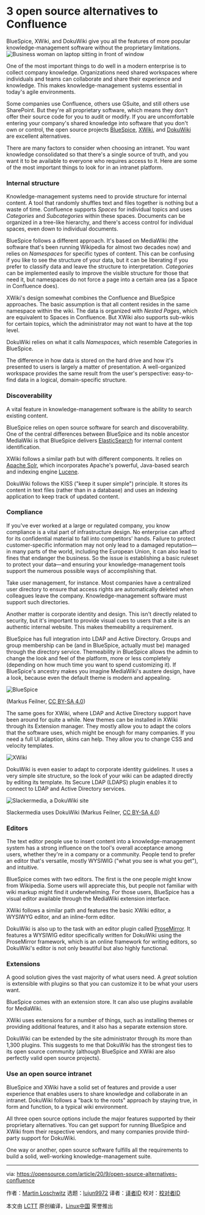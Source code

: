 [#]: collector: (lujun9972)
[#]: translator: ( )
[#]: reviewer: ( )
[#]: publisher: ( )
[#]: url: ( )
[#]: subject: (3 open source alternatives to Confluence)
[#]: via: (https://opensource.com/article/20/9/open-source-alternatives-confluence)
[#]: author: (Martin Loschwitz https://opensource.com/users/martinloschwitzorg)

3 open source alternatives to Confluence
======
BlueSpice, XWiki, and DokuWiki give you all the features of more popular
knowledge-management software without the proprietary limitations.
![Business woman on laptop sitting in front of window][1]

One of the most important things to do well in a modern enterprise is to collect company knowledge. Organizations need shared workspaces where individuals and teams can collaborate and share their experience and knowledge. This makes knowledge-management systems essential in today's agile environments.

Some companies use Confluence, others use GSuite, and still others use SharePoint. But they're all proprietary software, which means they don't offer their source code for you to audit or modify. If you are uncomfortable entering your company's shared knowledge into software that you don't own or control, the open source projects [BlueSpice][2], [XWiki][3], and [DokuWiki][4] are excellent alternatives.

There are many factors to consider when choosing an intranet. You want knowledge consolidated so that there's a single source of truth, and you want it to be available to everyone who requires access to it. Here are some of the most important things to look for in an intranet platform.

### Internal structure

Knowledge-management systems need to provide structure for internal content. A tool that randomly shuffles text and files together is nothing but a waste of time. Confluence supports _Spaces_ for individual topics and uses _Categories_ and _Subcategories_ within these spaces. Documents can be organized in a tree-like hierarchy, and there's access control for individual spaces, even down to individual documents.

BlueSpice follows a different approach. It's based on MediaWiki (the software that's been running Wikipedia for almost two decades now) and relies on _Namespaces_ for specific types of content. This can be confusing if you like to see the structure of your data, but it can be liberating if you prefer to classify data and leave the structure to interpretation. _Categories_ can be implemented easily to improve the visible structure for those that need it, but namespaces do not force a page into a certain area (as a Space in Confluence does).

XWiki's design somewhat combines the Confluence and BlueSpice approaches. The basic assumption is that all content resides in the same namespace within the wiki. The data is organized with _Nested Pages_, which are equivalent to Spaces in Confluence. But XWiki also supports sub-wikis for certain topics, which the administrator may not want to have at the top level.

DokuWiki relies on what it calls _Namespaces_, which resemble Categories in BlueSpice.

The difference in how data is stored on the hard drive and how it's presented to users is largely a matter of presentation. A well-organized workspace provides the same result from the user's perspective: easy-to-find data in a logical, domain-specific structure.

### Discoverability

A vital feature in knowledge-management software is the ability to search existing content.

BlueSpice relies on open source software for search and discoverability. One of the central differences between BlueSpice and its noble ancestor MediaWiki is that BlueSpice delivers [ElasticSearch][5] for internal content identification.

XWiki follows a similar path but with different components. It relies on [Apache Solr][6], which incorporates Apache's powerful, Java-based search and indexing engine [Lucene][7].

DokuWiki follows the KISS ("keep it super simple") principle. It stores its content in text files (rather than in a database) and uses an indexing application to keep track of updated content.

### Compliance

If you've ever worked at a large or regulated company, you know compliance is a vital part of infrastructure design. No enterprise can afford for its confidential material to fall into competitors' hands. Failure to protect customer-specific information may not only lead to a damaged reputation—in many parts of the world, including the European Union, it can also lead to fines that endanger the business. So the issue is establishing a basic ruleset to protect your data—and ensuring your knowledge-management tools support the numerous possible ways of accomplishing that.

Take user management, for instance. Most companies have a centralized user directory to ensure that access rights are automatically deleted when colleagues leave the company. Knowledge-management software must support such directories.

Another matter is corporate identity and design. This isn't directly related to security, but it's important to provide visual cues to users that a site is an authentic internal website. This makes themeability a requirement.

BlueSpice has full integration into LDAP and Active Directory. Groups and group membership can be (and in BlueSpice, actually must be) managed through the directory service. Themeability in BlueSpice allows the admin to change the look and feel of the platform, more or less completely (depending on how much time you want to spend customizing it). If BlueSpice's ancestry makes you imagine MediaWiki's austere design, have a look, because even the default theme is modern and appealing.

![BlueSpice][8]

(Markus Feilner, [CC BY-SA 4.0][9])

The same goes for XWiki, where LDAP and Active Directory support have been around for quite a while. New themes can be installed in XWiki through its Extension manager. They mostly allow you to adapt the colors that the software uses, which might be enough for many companies. If you need a full UI adaption, skins can help. They allow you to change CSS and velocity templates.

![XWiki][10]

DokuWiki is even easier to adapt to corporate identity guidelines. It uses a very simple site structure, so the look of your wiki can be adapted directly by editing its template. Its Secure LDAP (LDAPS) plugin enables it to connect to LDAP and Active Directory services.

![Slackermedia, a DokuWiki site][11]

Slackermedia uses DokuWiki (Markus Feilner, [CC BY-SA 4.0][9])

### Editors

The text editor people use to insert content into a knowledge-management system has a strong influence on the tool's overall acceptance among users, whether they're in a company or a community. People tend to prefer an editor that's versatile, mostly WYSIWIG ("what you see is what you get"), and intuitive.

BlueSpice comes with two editors. The first is the one people might know from Wikipedia. Some users will appreciate this, but people not familiar with wiki markup might find it underwhelming. For those users, BlueSpice has a visual editor available through the MediaWiki extension interface.

XWiki follows a similar path and features the basic XWiki editor, a WYSIWYG editor, and an inline-form editor.

DokuWiki is also up to the task with an editor plugin called [ProseMirror][12]. It features a WYSIWIG editor specifically written for DokuWiki using the ProseMirror framework, which is an online framework for writing editors, so DokuWiki's editor is not only beautiful but also highly functional.

### Extensions

A good solution gives the vast majority of what users need. A _great_ solution is extensible with plugins so that you can customize it to be what your users want.

BlueSpice comes with an extension store. It can also use plugins available for MediaWiki.

XWiki uses extensions for a number of things, such as installing themes or providing additional features, and it also has a separate extension store.

DokuWiki can be extended by the site administrator through its more than 1,300 plugins. This suggests to me that DokuWiki has the strongest ties to its open source community (although BlueSpice and XWiki are also perfectly valid open source projects).

### Use an open source intranet

BlueSpice and XWiki have a solid set of features and provide a user experience that enables users to share knowledge and collaborate in an intranet. DokuWiki follows a "back to the roots" approach by staying true, in form and function, to a typical wiki environment.

All three open source options include the major features supported by their proprietary alternatives. You can get support for running BlueSpice and XWiki from their respective vendors, and many companies provide third-party support for DokuWiki.

One way or another, open source software fulfills all the requirements to build a solid, well-working knowledge-management suite.

--------------------------------------------------------------------------------

via: https://opensource.com/article/20/9/open-source-alternatives-confluence

作者：[Martin Loschwitz][a]
选题：[lujun9972][b]
译者：[译者ID](https://github.com/译者ID)
校对：[校对者ID](https://github.com/校对者ID)

本文由 [LCTT](https://github.com/LCTT/TranslateProject) 原创编译，[Linux中国](https://linux.cn/) 荣誉推出

[a]: https://opensource.com/users/martinloschwitzorg
[b]: https://github.com/lujun9972
[1]: https://opensource.com/sites/default/files/styles/image-full-size/public/lead-images/lenovo-thinkpad-laptop-concentration-focus-windows-office.png?itok=-8E2ihcF (Woman using laptop concentrating)
[2]: https://bluespice.com/products/bluespice-free
[3]: https://www.xwiki.org/xwiki/bin/view/Main/WebHome
[4]: https://www.dokuwiki.org/dokuwiki
[5]: https://opensource.com/life/16/6/overview-elastic-stack
[6]: https://lucene.apache.org/solr
[7]: https://lucene.apache.org
[8]: https://opensource.com/sites/default/files/uploads/bluespice.jpg (BlueSpice)
[9]: https://creativecommons.org/licenses/by-sa/4.0/
[10]: https://opensource.com/sites/default/files/xwiki.jpg (XWiki)
[11]: https://opensource.com/sites/default/files/uploads/dokuwiki.jpg (Slackermedia, a DokuWiki site)
[12]: https://prosemirror.net
